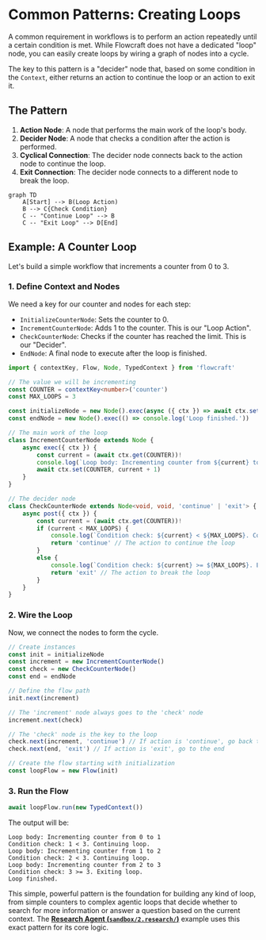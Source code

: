 # Common Patterns: Creating Loops

A common requirement in workflows is to perform an action repeatedly until a certain condition is met. While Flowcraft does not have a dedicated "loop" node, you can easily create loops by wiring a graph of nodes into a cycle.

The key to this pattern is a "decider" node that, based on some condition in the `Context`, either returns an action to continue the loop or an action to exit it.

## The Pattern

1.  **Action Node**: A node that performs the main work of the loop's body.
2.  **Decider Node**: A node that checks a condition after the action is performed.
3.  **Cyclical Connection**: The decider node connects back to the action node to continue the loop.
4.  **Exit Connection**: The decider node connects to a different node to break the loop.

```mermaid
graph TD
    A[Start] --> B(Loop Action)
    B --> C{Check Condition}
    C -- "Continue Loop" --> B
    C -- "Exit Loop" --> D[End]
```

## Example: A Counter Loop

Let's build a simple workflow that increments a counter from 0 to 3.

### 1. Define Context and Nodes

We need a key for our counter and nodes for each step:

-   `InitializeCounterNode`: Sets the counter to 0.
-   `IncrementCounterNode`: Adds 1 to the counter. This is our "Loop Action".
-   `CheckCounterNode`: Checks if the counter has reached the limit. This is our "Decider".
-   `EndNode`: A final node to execute after the loop is finished.

```typescript
import { contextKey, Flow, Node, TypedContext } from 'flowcraft'

// The value we will be incrementing
const COUNTER = contextKey<number>('counter')
const MAX_LOOPS = 3

const initializeNode = new Node().exec(async ({ ctx }) => await ctx.set(COUNTER, 0))
const endNode = new Node().exec(() => console.log('Loop finished.'))

// The main work of the loop
class IncrementCounterNode extends Node {
	async exec({ ctx }) {
		const current = (await ctx.get(COUNTER))!
		console.log(`Loop body: Incrementing counter from ${current} to ${current + 1}`)
		await ctx.set(COUNTER, current + 1)
	}
}

// The decider node
class CheckCounterNode extends Node<void, void, 'continue' | 'exit'> {
	async post({ ctx }) {
		const current = (await ctx.get(COUNTER))!
		if (current < MAX_LOOPS) {
			console.log(`Condition check: ${current} < ${MAX_LOOPS}. Continuing loop.`)
			return 'continue' // The action to continue the loop
		}
		else {
			console.log(`Condition check: ${current} >= ${MAX_LOOPS}. Exiting loop.`)
			return 'exit' // The action to break the loop
		}
	}
}
```

### 2. Wire the Loop

Now, we connect the nodes to form the cycle.

```typescript
// Create instances
const init = initializeNode
const increment = new IncrementCounterNode()
const check = new CheckCounterNode()
const end = endNode

// Define the flow path
init.next(increment)

// The 'increment' node always goes to the 'check' node
increment.next(check)

// The 'check' node is the key to the loop
check.next(increment, 'continue') // If action is 'continue', go back to increment
check.next(end, 'exit') // If action is 'exit', go to the end

// Create the flow starting with initialization
const loopFlow = new Flow(init)
```

### 3. Run the Flow

```typescript
await loopFlow.run(new TypedContext())
```

The output will be:

```
Loop body: Incrementing counter from 0 to 1
Condition check: 1 < 3. Continuing loop.
Loop body: Incrementing counter from 1 to 2
Condition check: 2 < 3. Continuing loop.
Loop body: Incrementing counter from 2 to 3
Condition check: 3 >= 3. Exiting loop.
Loop finished.
```

This simple, powerful pattern is the foundation for building any kind of loop, from simple counters to complex agentic loops that decide whether to search for more information or answer a question based on the current context. The **[Research Agent (`sandbox/2.research/`)](https://github.com/gorango/flowcraft/tree/master/sandbox/2.research/)** example uses this exact pattern for its core logic.
